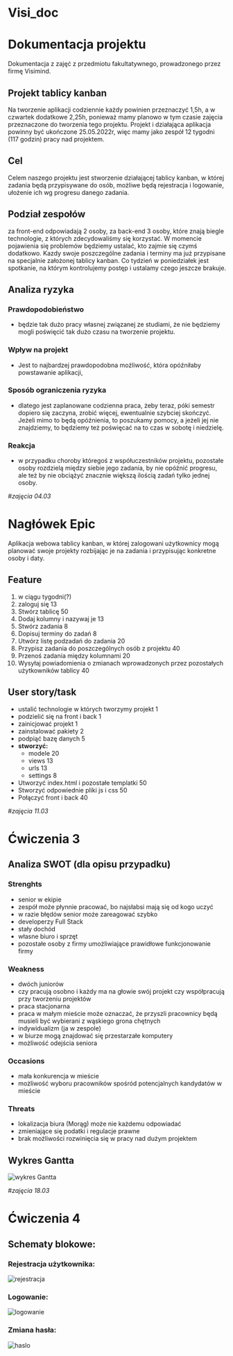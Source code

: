 # Visi_doc
# Dokumentacja projektu
Dokumentacja z zajęć z przedmiotu fakultatywnego, prowadzonego przez firmę Visimind.

## Projekt tablicy kanban
Na tworzenie aplikacji codziennie każdy powinien przeznaczyć 1,5h, a w czwartek dodatkowe 2,25h, ponieważ mamy planowo w tym czasie zajęcia przeznaczone do tworzenia tego projektu. Projekt i działająca aplikacja powinny być ukończone 25.05.2022r, więc mamy jako zespół 12 tygodni (117 godzin) pracy nad projektem.

## Cel
Celem naszego projektu jest stworzenie działającej tablicy kanban, w której zadania będą przypisywane do osób, możliwe będą rejestracja i logowanie, ułożenie ich wg progresu danego zadania.

## Podział zespołów 
za front-end odpowiadają 2 osoby, za back-end 3 osoby, które znają biegle technologie, z których zdecydowaliśmy się korzystać.
W momencie pojawienia się problemów będziemy ustalać, kto zajmie się czymś dodatkowo. 
Kazdy swoje poszczególne zadania i terminy ma już przypisane na specjalnie założonej tablicy kanban.
Co tydzień w poniedziałek jest spotkanie, na którym kontrolujemy postęp i ustalamy czego jeszcze brakuje.

## Analiza ryzyka
### Prawdopodobieństwo
- będzie tak dużo pracy własnej związanej ze studiami, że nie będziemy mogli poświęcić tak dużo czasu na tworzenie projektu. 
### Wpływ na projekt
- Jest to najbardzej prawdopodobna możliwość, która opóźniłaby powstawanie aplikacji,
### Sposób ograniczenia ryzyka
- dlatego jest zaplanowane codzienna praca, żeby teraz, póki semestr dopiero się zaczyna, zrobić więcej, ewentualnie szybciej skończyć. Jeżeli mimo to będą opóźnienia, to poszukamy pomocy, a jeżeli jej nie znajdziemy, to będziemy też poświęcać na to czas w sobotę i niedzielę. 
### Reakcja
- w przypadku choroby któregoś z współuczestników projektu, pozostałe osoby rozdzielą między siebie jego zadania, by nie opóźnić progresu, ale też by nie obciążyć znacznie większą ilością zadań tylko jednej osoby. 



#*zajęcia 04.03*


# Nagłówek Epic 

Aplikacja webowa tablicy kanban, w której zalogowani użytkownicy mogą planować swoje projekty rozbijając je na zadania i przypisując konkretne osoby i daty.

## Feature

  1. w ciągu tygodni(?)
  2. zaloguj się 13
  3. Stwórz tablicę 50 
  4. Dodaj kolumny i nazywaj je 13
  5. Stwórz zadania 8
  6. Dopisuj terminy do zadań 8
  7. Utwórz listę podzadań do zadania 20
  8. Przypisz zadania do poszczególnych osób z projektu 40
  9. Przenoś zadania między kolumnami 20
  10. Wysyłaj powiadomienia o zmianach wprowadzonych przez pozostałych użytkowników tablicy 40
  

  
  
## User story/task 

 - ustalić technologie w których tworzymy projekt 1
 - podzielić się na front i back 1
 - zainicjować projekt 1
 - zainstalować pakiety 2
 - podpiąć bazę danych 5
  - **stworzyć:**
    - modele 20
    - views 13
    - urls 13
    - settings 8
 - Utworzyć index.html i pozostałe templatki 50
 - Stworzyć odpowiednie pliki js i css 50
 - Połączyć front i back 40
 

#*zajęcia 11.03*
# Ćwiczenia 3
## Analiza SWOT (dla opisu przypadku)

### Strenghts 
  - senior w ekipie
  - zespół może płynnie pracować, bo najsłabsi mają się od kogo uczyć
  - w razie błędów senior może zareagować szybko
  - developerzy Full Stack
  - stały dochód
  - własne biuro i sprzęt 
  - pozostałe osoby z firmy umożliwiające prawidłowe funkcjonowanie firmy

### Weakness
  - dwóch juniorów
  - czy pracują osobno i każdy ma na głowie swój projekt czy współpracują przy tworzeniu projektów
  - praca stacjonarna
  - praca w małym mieście może oznaczać, że przyszli pracownicy będą musieli być wybierani z wąskiego grona chętnych
  - indywidualizm (ja w zespole)
  - w biurze mogą znajdować się przestarzałe komputery
  - możliwość odejścia seniora
    
### Occasions
  - mała konkurencja w mieście
  - możliwość wyboru pracowników spośród potencjalnych kandydatów w mieście
   
### Threats
  - lokalizacja biura (Morąg) może nie każdemu odpowiadać
  - zmieniające się podatki i regulacje prawne
  - brak możliwości rozwinięcia się w pracy nad dużym projektem
  
  
## Wykres Gantta
![wykres Gantta](https://github.com/Maddallena/Visi_doc/blob/main/wykres_gantta.jpg)


#*zajęcia 18.03*

# Ćwiczenia 4

## Schematy blokowe:

### Rejestracja użytkownika:
![rejestracja](https://github.com/Maddallena/Visi_doc/blob/main/rejestracja.drawio.svg)


### Logowanie:
![logowanie](https://github.com/Maddallena/Visi_doc/blob/main/logowanie.drawio.svg)


### Zmiana hasła:
![haslo](https://github.com/Maddallena/Visi_doc/blob/main/zmiana_hasla.drawio.svg)
